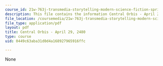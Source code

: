 ```yaml
---
course_id: 21w-763j-transmedia-storytelling-modern-science-fiction-spring-2014
description: This file contains the information Central Orbis - April 29, 2480.
file_location: /coursemedia/21w-763j-transmedia-storytelling-modern-science-fiction-spring-2014/0449c63aba31d0d4a168927965916ffc_MIT21W_763JS14_4-29-2480.pdf
file_type: application/pdf
layout: pdf
title: Central Orbis - April 29, 2480
type: course
uid: 0449c63aba31d0d4a168927965916ffc

---
```

None